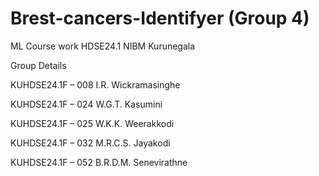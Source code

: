 # Brest-cancers-Identifyer (Group 4)
ML Course work HDSE24.1 NIBM Kurunegala 

Group Details

KUHDSE24.1F – 008      I.R. Wickramasinghe

KUHDSE24.1F – 024      W.G.T. Kasumini 

KUHDSE24.1F – 025      W.K.K. Weerakkodi

KUHDSE24.1F – 032      M.R.C.S. Jayakodi

KUHDSE24.1F – 052      B.R.D.M. Senevirathne 
